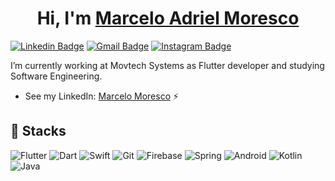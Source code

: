 
<h1 align="center" >Hi, I'm <a href="https://www.linkedin.com/in/marcelo-adriel-moresco-a32104179/" target="_blank"> Marcelo Adriel Moresco</a></h1>


[![Linkedin Badge](https://img.shields.io/badge/-LinkedIn-blue?style=flat&logo=Linkedin&logoColor=white&link=https://www.linkedin.com/in/marcelo-adriel-moresco-a32104179/)](https://www.linkedin.com/in/marcelo-adriel-moresco-a32104179/)
[![Gmail Badge](https://img.shields.io/badge/-Gmail-c14438?style=flat&logo=Gmail&logoColor=white&link=mailto:marcelomoresco0@gmail.com)](mailto:marcelomoresco0@gmail.com)
[![Instagram Badge](https://img.shields.io/badge/-Instagram-C13584?style=flat&labelColor=C13584&logo=instagram&logoColor=white&link=https://www.instagram.com/marcelomoresco/)](https://www.instagram.com/marcelomoresco/)

I’m currently working at Movtech Systems as Flutter developer and studying Software Engineering.

- See my LinkedIn: [Marcelo Moresco](https://www.linkedin.com/in/marcelo-adriel-moresco-a32104179/)
⚡

## 💼 Stacks

![Flutter](https://img.shields.io/badge/-Flutter-purple?&style=for-the-badge&logo=flutter&logoColor=white) ![Dart](https://img.shields.io/badge/-Dart-white?&style=for-the-badge&logo=dart&logoColor=blue) ![Swift](https://img.shields.io/badge/-Swift-white?&style=for-the-badge&logo=swift&logoColor=orange) ![Git](https://img.shields.io/badge/-Git-F05032?&style=for-the-badge&logo=git&logoColor=white) ![Firebase](https://img.shields.io/badge/-Firebase-yellow?&style=for-the-badge&logo=firebase&logoColor=orange) ![Spring](https://img.shields.io/badge/-Spring-white?&style=for-the-badge&logo=spring&logoColor=green) ![Android](https://img.shields.io/badge/-Android-white?&style=for-the-badge&logo=android&logoColor=green) ![Kotlin](https://img.shields.io/badge/-Kotlin-white?&style=for-the-badge&logo=kotlin&logoColor=purple) ![Java](https://img.shields.io/badge/-Java-white?&style=for-the-badge&logo=java&logoColor=black)

